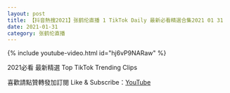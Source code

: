 ```yaml
---
layout: post
title: 【抖音熱搜2021】张鹤伦直播 1 TikTok Daily 最新必看精選合集2021 01 31
date: 2021-01-31
category: 张鹤伦直播
---
```


{% include youtube-video.html id="hj6vP9NARaw" %}

2021必看 最新精選 Top TikTok Trending Clips

喜歡請點贊轉發加訂閱 Like & Subscribe：[YouTube](https://www.youtube.com/channel/UCAoR7VcanIPd04uEq_GIylA/videos)


